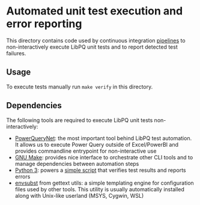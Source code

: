 # Automated unit test execution and error reporting

This directory contains code used by continuous integration [pipelines] to
non-interactively execute LibPQ unit tests and to report detected test failures.

## Usage

To execute tests manually run `make verify` in this directory.

## Dependencies

The following tools are required to execute LibPQ unit tests
non-interactively:

- [PowerQueryNet]: the most important tool behind LibPQ test automation. It
  allows us to execute Power Query outside of Excel/PowerBI and provides
  commandline entrypoint for non-interactive use
- [GNU Make]: provides nice interface to orchestrate other CLI tools and to
  manage dependencies between automation steps
- [Python 3]: powers a [simple script][verify.py] that verifies test results
  and reports errors
- [envsubst] from gettext utils: a simple templating engine for configuration
  files used by other tools. This utility is usually automatically installed
  along with Unix-like userland (MSYS, Cygwin, WSL)

[GNU Make]: https://www.gnu.org/software/make/
[PowerQueryNet]: https://github.com/gsimardnet/PowerQueryNet
[Python 3]: https://www.python.org/
[envsubst]: https://www.gnu.org/software/gettext/manual/html_node/envsubst-Invocation.html
[pipelines]: https://github.com/sio/LibPQ/actions
[verify.py]: verify.py
